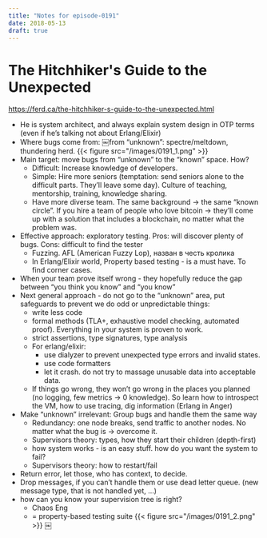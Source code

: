 ```yaml
---
title: "Notes for episode-0191"
date: 2018-05-13
draft: true
---
```


# The Hitchhiker's Guide to the Unexpected
https://ferd.ca/the-hitchhiker-s-guide-to-the-unexpected.html

- He is system architect, and always explain system design in OTP terms (even if he’s talking not about Erlang/Elixir)
- Where bugs come from: ￼from “unknown”: spectre/meltdown, thundering herd.
    {{< figure src="/images/0191_1.png" >}}
- Main target: move bugs from “unknown” to the “known” space. How?
    - Difficult: Increase knowledge of developers.
    - Simple: Hire more seniors (temptation: send seniors alone to the difficult parts. They’ll leave some day). Culture of teaching, mentorship, training, knowledge sharing.
    - Have more diverse team. The same background -> the same “known circle”. If you hire a team of people who love bitcoin -> they’ll come up with a solution that includes a blockchain, no matter what the problem was.
- Effective approach: exploratory testing. Pros: will discover plenty of bugs. Cons: difficult to find the tester
    - Fuzzing. AFL (American Fuzzy Lop), назван в честь кролика
    - In Erlang/Elixir world, Property based testing - is a must have. To find corner cases.
- When your team prove itself wrong - they hopefully reduce the gap between “you think you know” and “you know”
- Next general approach - do not go to the “unknown” area, put safeguards to prevent we do odd or unpredictable things:
    - write less code
    - formal methods (TLA+, exhaustive model checking, automated proof). Everything in your system is proven to work.
    - strict assertions, type signatures, type analysis
    - For erlang/elixir:
        - use dialyzer to prevent unexpected type errors and invalid states.
        - use code formatters
        - let it crash. do not try to massage unusable data into acceptable data.
    - If things go wrong, they won’t go wrong in the places you planned (no logging, few metrics -> 0 knowledge). So learn how to introspect the VM, how to use tracing, dig information (Erlang in Anger)
- Make “unknown” irrelevant: Group bugs and handle them the same way
    - Redundancy: one node breaks, send traffic to another nodes. No matter what the bug is -> overcome it.
    - Supervisors theory: types, how they start their children (depth-first)
    - how system works - is an easy stuff. how do you want the system to fail?
    - Supervisors theory: how to restart/fail
- Return error, let those, who has context, to decide.
- Drop messages, if you can’t handle them or use dead letter queue. (new message type, that is not handled yet, …)
- how can you know your supervision tree is right?
    - Chaos Eng
    - = property-based testing suite
    {{< figure src="/images/0191_2.png" >}}
￼

